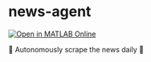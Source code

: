 # news-agent

[![Open in MATLAB Online](https://www.mathworks.com/images/responsive/global/open-in-matlab-online.svg)](https://matlab.mathworks.com/open/github/v1?repo=slevin48/news-agent)

🤖 Autonomously scrape the news daily 📰

